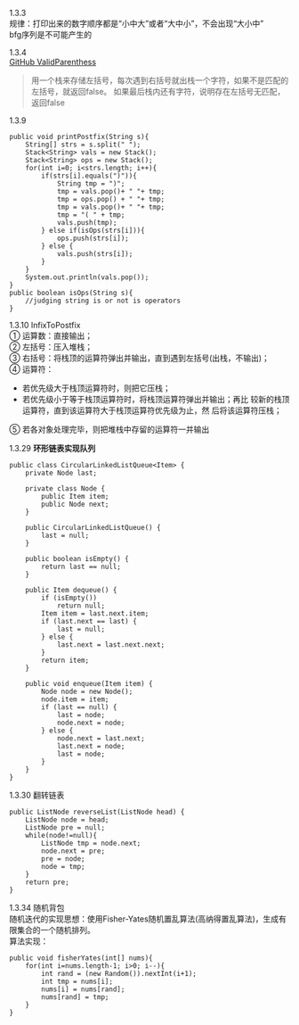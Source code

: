 1.3.3<br>
规律：打印出来的数字顺序都是“小中大”或者“大中小”，不会出现“大小中”<br>
bfg序列是不可能产生的

1.3.4<br>
[GitHub ValidParenthess](https://github.com/FuGaZn/LeetCode/blob/master/Algorithms/20_ValidParentheses.java)
> 用一个栈来存储左括号，每次遇到右括号就出栈一个字符，如果不是匹配的左括号，就返回false。
如果最后栈内还有字符，说明存在左括号无匹配，返回false

1.3.9

```
public void printPostfix(String s){
    String[] strs = s.split(" ");
    Stack<String> vals = new Stack();
    Stack<String> ops = new Stack();
    for(int i=0; i<strs.length; i++){
        if(strs[i].equals(")")){
            String tmp = ")";
            tmp = vals.pop()+ " "+ tmp;
            tmp = ops.pop() + " "+ tmp;
            tmp = vals.pop()+ " "+ tmp;
            tmp = "( " + tmp;
            vals.push(tmp);
        } else if(isOps(strs[i])){
            ops.push(strs[i]);
        } else {
            vals.push(strs[i]);
        }
    }
    System.out.println(vals.pop());
}
public boolean isOps(String s){
    //judging string is or not is operators
}
```
1.3.10 InfixToPostfix<br>
①  运算数：直接输出；<br>
②  左括号：压入堆栈；<br>
③  右括号：将栈顶的运算符弹出并输出，直到遇到左括号(出栈，不输出)；<br>
④  运算符：<br>
- 若优先级大于栈顶运算符时，则把它压栈；<br>
- 若优先级小于等于栈顶运算符时，将栈顶运算符弹出并输出；再比
较新的栈顶运算符，直到该运算符大于栈顶运算符优先级为止，然
后将该运算符压栈；

⑤  若各对象处理完毕，则把堆栈中存留的运算符一并输出

1.3.29 **环形链表实现队列**

```
public class CircularLinkedListQueue<Item> {
    private Node last;

    private class Node {
        public Item item;
        public Node next;
    }

    public CircularLinkedListQueue() {
        last = null;
    }

    public boolean isEmpty() {
        return last == null;
    }

    public Item dequeue() {
        if (isEmpty())
            return null;
        Item item = last.next.item;
        if (last.next == last) {
            last = null;
        } else {
            last.next = last.next.next;
        }
        return item;
    }

    public void enqueue(Item item) {
        Node node = new Node();
        node.item = item;
        if (last == null) {
            last = node;
            node.next = node;
        } else {
            node.next = last.next;
            last.next = node;
            last = node;
        }
    }
}
```
1.3.30 翻转链表

```
public ListNode reverseList(ListNode head) {
    ListNode node = head;
    ListNode pre = null;
    while(node!=null){
        ListNode tmp = node.next;
        node.next = pre;
        pre = node;
        node = tmp;
    }
    return pre;
}
```

1.3.34 随机背包<br>
随机迭代的实现思想：使用Fisher-Yates随机置乱算法(高纳得置乱算法)，生成有限集合的一个随机排列。<br>
算法实现：

```
public void fisherYates(int[] nums){
    for(int i=nums.length-1; i>0; i--){
        int rand = (new Random()).nextInt(i+1);
        int tmp = nums[i];
        nums[i] = nums[rand];
        nums[rand] = tmp;
    }
}
```

